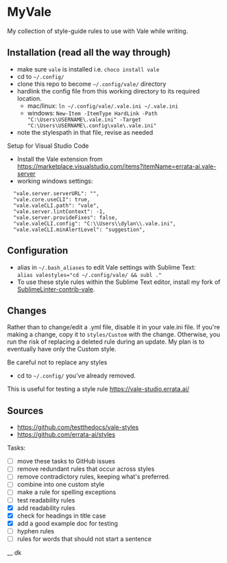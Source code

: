 

# MyVale

My collection of style-guide rules to use with Vale while writing. 

## Installation (read all the way through)

- make sure `vale` is installed i.e. `choco install vale`
- cd to `~/.config/` 
- clone this repo to become `~/.config/vale/` directory
- hardlink the config file from this working directory to its required location.  
  - mac/linux: `ln ~/.config/vale/.vale.ini ~/.vale.ini`
  - windows: `New-Item -ItemType HardLink -Path "C:\Users\USERNAME\.vale.ini" -Target "C:\Users\USERNAME\.config\vale\.vale.ini"`
- note the stylespath in that file, revise as needed

Setup for Visual Studio Code

- Install the Vale extension from https://marketplace.visualstudio.com/items?itemName=errata-ai.vale-server
- working windows settings:
```
  "vale.server.serverURL": "",
  "vale.core.useCLI": true,
  "vale.valeCLI.path": "vale",
  "vale.server.lintContext": -1,
  "vale.server.provideFixes": false,
  "vale.valeCLI.config": "C:\\Users\\dylan\\.vale.ini",
  "vale.valeCLI.minAlertLevel": "suggestion",
```

## Configuration

- alias in `~/.bash_aliases` to edit Vale settings with Sublime Text:  
`alias valestyles="cd ~/.config/vale/ && subl ."`
- To use these style rules within the Sublime Text editor, install my fork of [SublimeLinter-contrib-vale](https://github.com/dylan-k/SublimeLinter-contrib-vale).

## Changes

Rather than to change/edit a .yml file, disable it in your vale.ini file. If you're making a change, copy it to `styles/Custom` with the change. Otherwise, you run the risk of replacing a deleted rule during an update. My plan is to eventually have only the Custom style.

Be careful not to replace any styles
- cd to `~/.config/`  you've already removed.

This is useful for testing a style rule https://vale-studio.errata.ai/

## Sources

- https://github.com/testthedocs/vale-styles
- https://github.com/errata-ai/styles

Tasks:


- [ ] move these tasks to GitHub issues
- [ ] remove redundant rules that occur across styles
- [ ] remove contradictory rules, keeping what's preferred. 
- [ ] combine into one custom style
- [ ] make a rule for spelling exceptions
- [ ] test readability rules
- [x] add readability rules
- [x] check for headings in title case
- [x] add a good example doc for testing
- [ ] hyphen rules
- [ ] rules for words that should not start a sentence

__
dk

